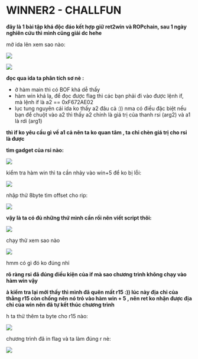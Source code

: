 # WINNER2 - CHALLFUN

**đây là 1 bài tập khá độc đáo kết hợp giữ ret2win và ROPchain, sau 1 ngày nghiên cứu thì mình cũng giải dc hehe**

mở ida lên xem sao nào:

![](https://i.imgur.com/1f3ydAJ.png)

![](https://i.imgur.com/5WkIqkF.png)

**đọc qua ida ta phân tích sơ nè :** 

- ở hàm main thì có BOF khá dễ thấy
- hàm win khá lạ, để đọc được flag thì các bạn phải đi vào được lệnh if, mà lệnh if là a2 == 0xF672AE02
- lục tung nguyên cái ida ko thấy a2 đâu cả :)) nma có điều đặc biệt nếu bạn để chuột vào a2 thì thấy a2 chính là giá trị của thanh rsi (arg2) và a1 là rdi (arg1)

**thì if ko yêu cầu gì về a1 cả nên ta ko quan tâm , ta chỉ chèn giá trị cho rsi là được**

**tìm gadget của rsi nào:**


![](https://i.imgur.com/49VqjWP.png)


kiểm tra hàm win thì ta cần nhảy vào win+5 để ko bị lỗi:


![](https://i.imgur.com/fG8eX3i.png)


nhập thử 8byte tìm offset cho rip:


![](https://i.imgur.com/LMPF7xh.png)


**vậy là ta có đủ những thứ mình cần rồi nên viết script thôi:**


![](https://i.imgur.com/tXsfHbd.png)


chạy thử xem sao nào


![](https://i.imgur.com/g5gNZmX.png)


hmm có gì đó ko đúng nhỉ


**rõ ràng rsi đã đúng điều kiện của if mà sao chương trình không chạy vào hàm win vậy**


**à kiểm tra lại mới thấy thì mình đã quên mất r15 :)) lúc này địa chỉ của thằng r15 còn chống nên nó trỏ vào hàm win + 5 , nên ret ko nhận được địa chỉ của win nên đã tự kết thúc chương trình**


h ta thử thêm ta byte cho r15 nào:


![](https://i.imgur.com/DeJs3mr.png)

chương trình đã in flag và ta làm đúng r nè:

![](https://i.imgur.com/YBbrqSa.png)

